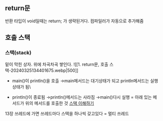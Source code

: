 ## return문

반환 타입이 void일때는 return; 가 생략된거다.
컴파일러가 자동으로 추가해줌

## 호출 스택
### 스택(stack) 
밑이 막힌 상자. 위에 차곡차곡 쌓인다.
![[1. return문, 호출 스택-20240325134401675.webp|500]]

- main()이 println()을 호출
→main메서드는 대기상태가 되고 println메서드는 실행상태가 됨\

- println()이 종료됨
→println()메서드는 사라짐
→main()다시 실행
= 아래 있는 메서드가 위의 메서드를 호출한 것
[스택 이해하기](https://www.notion.so/48bd779cf9cd4c62bb0d9e413cf336c3?pvs=21)

13장 쓰레드에 가면 쓰레드마다 스택을 하나씩 갖고있다
= 멀티 쓰레드